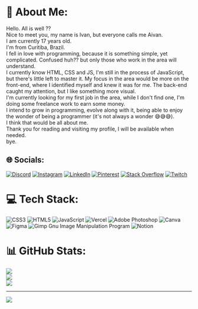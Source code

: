 # 💫 About Me:

Hello. All is well ?? <br>
Nice to meet you, my name is Ivan, but everyone calls me Aivan. <br>
I am currently 17 years old. <br>
I'm from Curitiba, Brazil. <br>
I fell in love with programming, because it is something simple, yet complicated. Confused huh?? but only those who work in the area will understand. <br>
I currently know HTML, CSS and JS, I'm still in the process of JavaScript, but there's little left to master it. My focus in the area would be more on the front-end, where I identified myself and knew it was for me. The back-end caught my attention, but I like something more visual. <br>
I'm currently looking for my first job in the area, while I don't find one, I'm doing some freelance work to earn some money. <br>
I intend to grow in programming, evolve along with it, being able to enjoy the wonder of being a programmer (it's not always a wonder 😅😅😅). <br>
I think that would be all about me. <br>
Thank you for reading and visiting my profile, I will be available when needed. <br>
bye.

## 🌐 Socials:

[![Discord](https://img.shields.io/badge/Discord-%237289DA.svg?logo=discord&logoColor=white)](https://discord.gg/458721300198850560) 
[![Instagram](https://img.shields.io/badge/Instagram-%23E4405F.svg?logo=Instagram&logoColor=white)](https://instagram.com/ivan.rocha10) 
[![LinkedIn](https://img.shields.io/badge/LinkedIn-%230077B5.svg?logo=linkedin&logoColor=white)](https://linkedin.com/in/ivan-rocha-400876267) 
[![Pinterest](https://img.shields.io/badge/Pinterest-%23E60023.svg?logo=Pinterest&logoColor=white)](https://pinterest.com/AivanDerock) 
[![Stack Overflow](https://img.shields.io/badge/-Stackoverflow-FE7A16?logo=stack-overflow&logoColor=white)](https://stackoverflow.com/users/user:310091) 
[![Twitch](https://img.shields.io/badge/Twitch-%239146FF.svg?logo=Twitch&logoColor=white)](https://twitch.tv/Ivanrocha10)

# 💻 Tech Stack:

![CSS3](https://img.shields.io/badge/css3-%231572B6.svg?style=flat-square&logo=css3&logoColor=white) 
![HTML5](https://img.shields.io/badge/html5-%23E34F26.svg?style=flat-square&logo=html5&logoColor=white) 
![JavaScript](https://img.shields.io/badge/javascript-%23323330.svg?style=flat-square&logo=javascript&logoColor=%23F7DF1E) 
![Vercel](https://img.shields.io/badge/vercel-%23000000.svg?style=flat-square&logo=vercel&logoColor=white) 
![Adobe Photoshop](https://img.shields.io/badge/adobephotoshop-%2331A8FF.svg?style=flat-square&logo=adobephotoshop&logoColor=white) 
![Canva](https://img.shields.io/badge/Canva-%2300C4CC.svg?style=flat-square&logo=Canva&logoColor=white) 
![Figma](https://img.shields.io/badge/figma-%23F24E1E.svg?style=flat-square&logo=figma&logoColor=white) 
![Gimp Gnu Image Manipulation Program](https://img.shields.io/badge/Gimp-657D8B?style=flat-square&logo=gimp&logoColor=FFFFFF) 
![Notion](https://img.shields.io/badge/Notion-%23000000.svg?style=flat-square&logo=notion&logoColor=white)

# 📊 GitHub Stats:

![](https://github-readme-stats.vercel.app/api?username=Ivanrocha10&theme=highcontrast&hide_border=false&include_all_commits=false&count_private=false)<br/>
![](https://github-readme-streak-stats.herokuapp.com/?user=Ivanrocha10&theme=highcontrast&hide_border=false)<br/>
![](https://github-readme-stats.vercel.app/api/top-langs/?username=Ivanrocha10&theme=highcontrast&hide_border=false&include_all_commits=false&count_private=false&layout=compact)


---

[![](https://visitcount.itsvg.in/api?id=Ivanrocha10&label=Views&icon=6&pretty=true)](https://visitcount.itsvg.in)

<!-- Proudly created with GPRM ( https://gprm.itsvg.in ) -->
